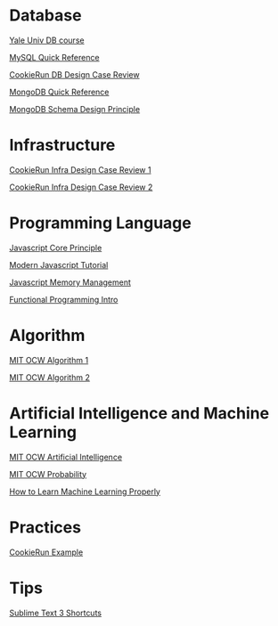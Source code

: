Database
========
[Yale Univ DB course](http://codex.cs.yale.edu/avi/db-book/db6/slide-dir)

[MySQL Quick Reference](https://www.ntu.edu.sg/home/ehchua/programming/sql/MySQL_Beginner.html)

[CookieRun DB Design Case Review](https://www.slideshare.net/_ce/db-42498020)

[MongoDB Quick Reference](https://www.slideshare.net/mongodb/schema-design-by-example)

[MongoDB Schema Design Principle](https://www.mongodb.com/blog/post/6-rules-of-thumb-for-mongodb-schema-design-part-1)


Infrastructure
==============
[CookieRun Infra Design Case Review 1](https://www.slideshare.net/serialxnet/1-35304689)

[CookieRun Infra Design Case Review 2](https://www.slideshare.net/serialxnet/aws-re-architecting)

Programming Language
====================
[Javascript Core Principle](http://dmitrysoshnikov.com/ecmascript/javascript-the-core/)

[Modern Javascript Tutorial](https://javascript.info/)

[Javascript Memory Management](https://developer.mozilla.org/ko/docs/Web/JavaScript/Memory_Management)

[Functional Programming Intro](http://kwangshin.pe.kr/blog/2013/01/21/%EB%B2%88%EC%97%AD-%ED%95%A8%EC%88%98%ED%98%95-%ED%94%84%EB%A1%9C%EA%B7%B8%EB%9E%98%EB%B0%8Dfunctional-programming-%EA%B8%B0%EC%B4%88/)


Algorithm
=========
[MIT OCW Algorithm 1](https://ocw.mit.edu/courses/electrical-engineering-and-computer-science/6-046j-introduction-to-algorithms-sma-5503-fall-2005/video-lectures/)

[MIT OCW Algorithm 2](https://ocw.mit.edu/courses/electrical-engineering-and-computer-science/6-006-introduction-to-algorithms-fall-2011/lecture-videos/)


Artificial Intelligence and Machine Learning
============================================
[MIT OCW Artificial Intelligence](https://ocw.mit.edu/courses/electrical-engineering-and-computer-science/6-034-artificial-intelligence-fall-2010/lecture-videos/)

[MIT OCW Probability](https://ocw.mit.edu/courses/mathematics/18-s096-topics-in-mathematics-with-applications-in-finance-fall-2013/video-lectures/)

[How to Learn Machine Learning Properly](https://brunch.co.kr/@aidenswmo/2)


Practices
=========
[CookieRun Example](https://www.slideshare.net/JPark0426/pdf-45656452)


Tips
====
[Sublime Text 3 Shortcuts](https://m.blog.naver.com/PostView.nhn?blogId=qkrejrqo0474&logNo=220649244852&proxyReferer=https%3A%2F%2Fwww.google.co.jp%2F)

